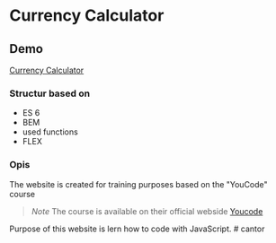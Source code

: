 # Currency Calculator 
 ## Demo 
 [Currency Calculator](https://adrianplotka.github.io/homepage/) 
   
 ### Structur based on 
  
 - ES 6
 - BEM
 - used functions 
 - FLEX 
  
 ### Opis 
  
 The website is created for training purposes based on the "YouCode" course 
  
 > *Note* The course is available on their official webside [Youcode](https://youcode.pl) 
  
 Purpose of this website is lern how to code with JavaScript.
#   c a n t o r  
 